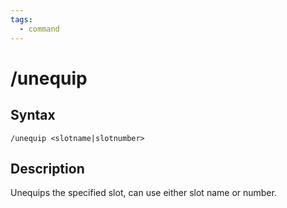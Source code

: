 ```yaml
---
tags:
  - command
---
```


# /unequip

## Syntax

<!--cmd-syntax-start-->
```eqcommand
/unequip <slotname|slotnumber>
```
<!--cmd-syntax-end-->

## Description

<!--cmd-desc-start-->
Unequips the specified slot, can use either slot name or number.
<!--cmd-desc-end-->